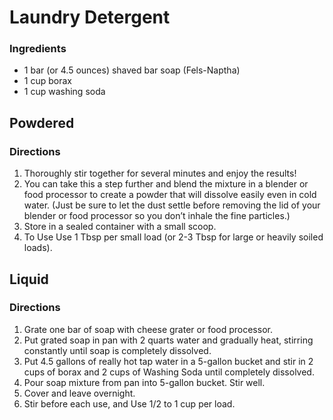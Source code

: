 # Laundry Detergent

### Ingredients
* 1 bar (or 4.5 ounces) shaved bar soap (Fels-Naptha)
* 1 cup borax
* 1 cup washing soda

## Powdered

### Directions
1. Thoroughly stir together for several minutes and enjoy the results!
2. You can take this a step further and blend the mixture in a blender or food processor to create a powder that will dissolve easily even in cold water. (Just be sure to let the dust settle before removing the lid of your blender or food processor so you don’t inhale the fine particles.) 
3. Store in a sealed container with a small scoop.
4. To Use Use 1 Tbsp per small load (or 2-3 Tbsp for large or heavily soiled loads).
 
## Liquid

### Directions
1. Grate one bar of soap with cheese grater or food processor.
2. Put grated soap in pan with 2 quarts water and gradually heat, stirring constantly until soap is completely dissolved.
3. Put 4.5 gallons of really hot tap water in a 5-gallon bucket and stir in 2 cups of borax and 2 cups of Washing Soda until completely dissolved.
4. Pour soap mixture from pan into 5-gallon bucket. Stir well.
5. Cover and leave overnight.
6. Stir before each use, and Use 1/2 to 1 cup per load.
